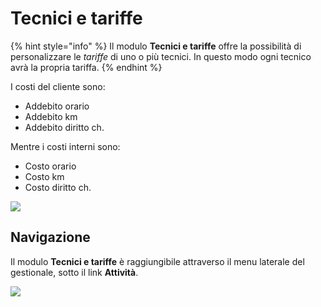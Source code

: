 # Tecnici e tariffe

{% hint style="info" %}
Il modulo **Tecnici e tariffe** offre la possibilità di personalizzare le _tariffe_ di uno o più tecnici. In questo modo ogni tecnico avrà la propria tariffa.
{% endhint %}

I costi del cliente sono:

* Addebito orario
* Addebito km
* Addebito diritto ch.

Mentre i costi interni sono:

* Costo orario
* Costo km
* Costo diritto ch.

![](https://firebasestorage.googleapis.com/v0/b/gitbook-x-prod.appspot.com/o/spaces%2F-LZJeLg23eVDvrCv74U7-887967055%2Fuploads%2FijtcIqK7ACKin8osJeY8%2Ffile.png?alt=media)

## Navigazione

Il modulo **Tecnici e tariffe** è raggiungibile attraverso il menu laterale del gestionale, sotto il link **Attività**.

![](https://firebasestorage.googleapis.com/v0/b/gitbook-x-prod.appspot.com/o/spaces%2F-LZJeLg23eVDvrCv74U7-887967055%2Fuploads%2FNNMDyIhJOr96QRMLJwXy%2Ffile.png?alt=media)
